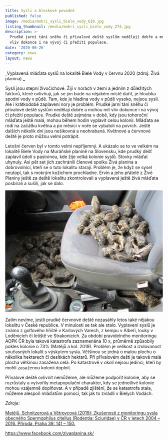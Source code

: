 ```yaml
---
title: Sysli a bleskové povodně
published: false
image: /media/mokri_sysli_biele_vody_610.jpg
listing_thumbnail: /media/mokri_sysli_biele_vody_274.jpg
description: >-
  Prudké jarní tání sněhu či přívalové deště syslům nedělají dobře a mohou mít
  vliv dokonce i na vývoj či přežití populace.
date: '2020-06-26'
category: news
layout: news
---
```

_Vyplavená mláďata syslů na lokalitě Biele Vody v červnu 2020 (zdroj: Živá planina) _

Sysli jsou stepní živočichové. Žijí v norách v zemi a jedním z důležitých faktorů, které ovlivňují, jak se jim bude na nějakém místě dařit, je hloubka spodní vody v půdě. Tam, kde je hladina vody v půdě vysoko, nejsou sysli. Ale i krátkodobé zaplavení nory je problém. Prudké jarní tání sněhu či přívalové deště syslům nedělají dobře a mohou mít vliv dokonce i na vývoj či přežití populace. Prudké deště zejména v době, kdy jsou tohoroční mláďata ještě malá, mohou během hodin vyplavit celou kolonii. Mláďata se rodí na začátku května a po měsíci v noře se vybatolí na povrch. Ještě dalších několik dní jsou nešikovná a neohrabaná. Květnové a červnové deště je proto můžou velmi potrápit. 

Letošní červen byl v tomto velmi nepříjemný. A ukázalo se to ve velkém na lokalitě Biele Vody na Muráňské planině na Slovensku, kde prudký déšť zaplavil údolí s pastvinou, kde žije velká kolonie syslů. Stovky mláďat uhynuly. Asi pět set jich zachránili členové spolku Živá planina a dobrovolníci, kteří se o tuto lokalitu starají. Problém je, že když se sysel neutopí, tak s mokrým kožichem prochladne. Ervín a jeho přátelé z Živé Planiny ještě za deště lokalitu zkontrolovali a vyplavená ještě živá mláďata posbírali a sušili, jak se dalo. 

![](/media/mokri_sysli_biele_vody_610.jpg)

Zatím nevíme, jestli prudké červnové deště nezasáhly letos také nějakou lokalitu v České republice. V minulosti se tak ale stalo. Vyplavení syslů je známo z golfového hřiště v Karlových Varech, z kempu v Albeři, louky v Loděnicích či letiště ve Strakonicích. Za období pravidelného monitoringu AOPK ČR byla taková katastrofa zaznamenána 10 x, průměrně způsobily pokles kolonie o 73% (Matějů a kol. 2019). Problém je velikost a izolovanost současných lokalit s výskytem sysla. Většinou se jedná o malou plochu o několika hektarech či desítkách hektarů. Při přívalovém dešti je taková malá plocha většinou zasažena celá. Po katastrově v okolí nejsou jedinci, kteří by mohli zasaženou kolonii doplnit.

Přívalové deště ovlivnit nemůžeme, ale můžeme podpořit kolonie, aby se rozrůstaly a vytvořily metapopulační charakter, kdy se jednotlivé kolonie mohou vzájemně doplňovat. A v případě zjištění, že se katastrofa stala, můžeme alespoň mláďatům pomoci, tak jak to zvládli v Bielych Vodách. 



_Zdroje:_ 

[Matějů, Schnitzerová a Větrovcová (2019): Zkušenosti z monitoringu sysla obecného Spermophilus citellus (Rodentia: Sciuridae) v ČR v letech 2004 – 2016. Příroda, Praha 39: 141 – 150.
](http://www.ochranaprirody.cz/res/archive/422/069253.pdf?seek=1560775167)

[https://www.facebook.com/zivaplanina.sk/ 
](https://www.facebook.com/zivaplanina.sk/)
